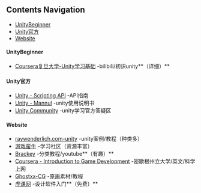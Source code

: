 ## Contents Navigation
* [UnityBeginner](#UnityBeginner)
* [Unity官方](#Unity官方)
* [Website](#Website)



#### UnityBeginner
- [Coursera复旦大学-Unity学习基础](https://www.bilibili.com/video/av10755879/%20) -bilibili/初识unity**（详细）**

#### Unity官方
- [Unity - Scripting API](https://docs.unity3d.com/2017.2/Documentation/ScriptReference/index.html) -API指南
- [Unity - Mannul](https://docs.unity3d.com/2017.2/Documentation/Manual/UnityManual.html) -unity使用说明书
- [Unity Community](https://unity3d.com/cn/community) -unity学习官方答疑区

#### Website
- [raywenderlich.com-unity](https://www.raywenderlich.com/unity) -unity案例/教程（种类多）
- [游戏蛮牛](http://www.manew.com/) -学习社区（资源丰富）
- [Brackey](https://www.youtube.com/channel/UCYbK_tjZ2OrIZFBvU6CCMiA) -分类教程/youtube**（有趣）**
- [Coursera - Introduction to Game Development](https://www.coursera.org/learn/game-development/) -密歇根州立大学/英文/科学上网
- [Ghostxx-CG](http://ghostxx.com/) -原画素材/教程
- [虎课网](https://huke88.com/) -设计软件入门**（免费）**

